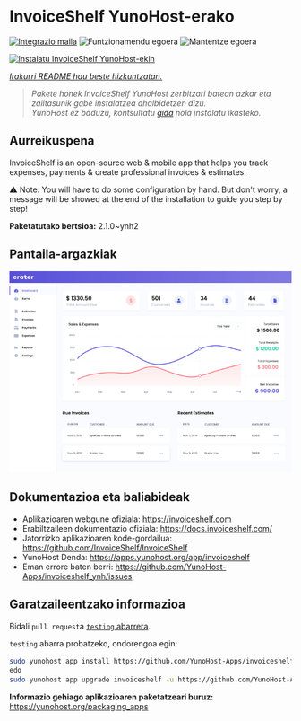 <!--
Ohart ongi: README hau automatikoki sortu da <https://github.com/YunoHost/apps/tree/master/tools/readme_generator>ri esker
EZ editatu eskuz.
-->

# InvoiceShelf YunoHost-erako

[![Integrazio maila](https://apps.yunohost.org/badge/integration/invoiceshelf)](https://ci-apps.yunohost.org/ci/apps/invoiceshelf/)
![Funtzionamendu egoera](https://apps.yunohost.org/badge/state/invoiceshelf)
![Mantentze egoera](https://apps.yunohost.org/badge/maintained/invoiceshelf)

[![Instalatu InvoiceShelf YunoHost-ekin](https://install-app.yunohost.org/install-with-yunohost.svg)](https://install-app.yunohost.org/?app=invoiceshelf)

*[Irakurri README hau beste hizkuntzatan.](./ALL_README.md)*

> *Pakete honek InvoiceShelf YunoHost zerbitzari batean azkar eta zailtasunik gabe instalatzea ahalbidetzen dizu.*  
> *YunoHost ez baduzu, kontsultatu [gida](https://yunohost.org/install) nola instalatu ikasteko.*

## Aurreikuspena

InvoiceShelf is an open-source web & mobile app that helps you track expenses, payments & create professional invoices & estimates.

⚠️ Note: You will have to do some configuration by hand. But don't worry, a message will be showed at the end of the installation to guide you step by step!


**Paketatutako bertsioa:** 2.1.0~ynh2

## Pantaila-argazkiak

![InvoiceShelf(r)en pantaila-argazkia](./doc/screenshots/screenshot.png)

## Dokumentazioa eta baliabideak

- Aplikazioaren webgune ofiziala: <https://invoiceshelf.com>
- Erabiltzaileen dokumentazio ofiziala: <https://docs.invoiceshelf.com/>
- Jatorrizko aplikazioaren kode-gordailua: <https://github.com/InvoiceShelf/InvoiceShelf>
- YunoHost Denda: <https://apps.yunohost.org/app/invoiceshelf>
- Eman errore baten berri: <https://github.com/YunoHost-Apps/invoiceshelf_ynh/issues>

## Garatzaileentzako informazioa

Bidali `pull request`a [`testing` abarrera](https://github.com/YunoHost-Apps/invoiceshelf_ynh/tree/testing).

`testing` abarra probatzeko, ondorengoa egin:

```bash
sudo yunohost app install https://github.com/YunoHost-Apps/invoiceshelf_ynh/tree/testing --debug
edo
sudo yunohost app upgrade invoiceshelf -u https://github.com/YunoHost-Apps/invoiceshelf_ynh/tree/testing --debug
```

**Informazio gehiago aplikazioaren paketatzeari buruz:** <https://yunohost.org/packaging_apps>

